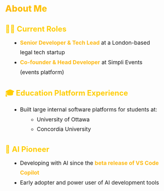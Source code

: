 # About Me

<div class="flex flex-col gap-6 mt-8">

<div v-click>

## 👨‍💻 Current Roles
- **Senior Developer & Tech Lead** at a London-based legal tech startup
- **Co-founder & Head Developer** at Simpli Events (events platform)

</div>

<div v-click>

## 🎓 Education Platform Experience
- Built large internal software platforms for students at:
  - University of Ottawa
  - Concordia University

</div>

<div v-click>

## 🤖 AI Pioneer
- Developing with AI since the **beta release of VS Code Copilot**
- Early adopter and power user of AI development tools

</div>

</div>

<style>
h1 {
  background: linear-gradient(135deg, #FDB913 0%, #FFCD00 50%, #F7A600 100%);
  -webkit-background-clip: text;
  -webkit-text-fill-color: transparent;
  background-clip: text;
  font-weight: 800;
}

h2 {
  color: #FFCD00;
  font-size: 1.5rem;
  margin-bottom: 0.5rem;
}

.slidev-layout {
  background: linear-gradient(135deg, #1a1a1a 0%, #2d2d2d 100%);
  color: #ffffff;
}

li {
  font-size: 1.1rem;
  line-height: 1.8;
  margin-left: 1.5rem;
}

strong {
  color: #FDB913;
}
</style>
